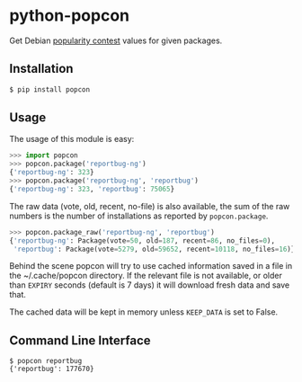# python-popcon

Get Debian [popularity contest](https://popcon.debian.org/) values for given
packages.


## Installation

```bash
$ pip install popcon
```


## Usage

The usage of this module is easy:

```python
>>> import popcon
>>> popcon.package('reportbug-ng')
{'reportbug-ng': 323}
>>> popcon.package('reportbug-ng', 'reportbug')
{'reportbug-ng': 323, 'reportbug': 75065}
```

The raw data (vote, old, recent, no-file) is also available, the sum of the raw
numbers is the number of installations as reported by `popcon.package`.

```python
>>> popcon.package_raw('reportbug-ng', 'reportbug')
{'reportbug-ng': Package(vote=50, old=187, recent=86, no_files=0),
 'reportbug': Package(vote=5279, old=59652, recent=10118, no_files=16)}
```

Behind the scene popcon will try to use cached information saved in a file in
the ~/.cache/popcon directory. If the relevant file is not available, or older
than `EXPIRY` seconds (default is 7 days) it will download fresh data and save
that.

The cached data will be kept in memory unless `KEEP_DATA` is set to False.


## Command Line Interface

```
$ popcon reportbug
{'reportbug': 177670}
```
